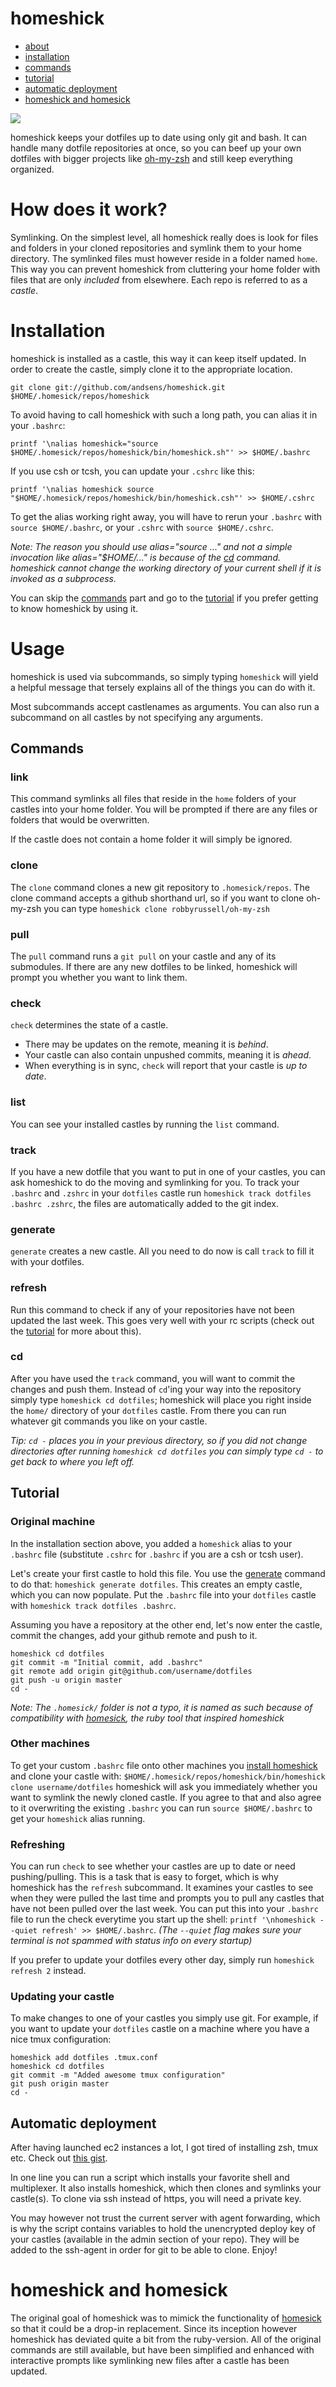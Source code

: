 homeshick
=========
* [about](#how-does-it-work)
* [installation](#installation)
* [commands](#commands)
* [tutorial](#tutorial)
* [automatic deployment](#automatic-deployment)
* [homeshick and homesick](#homeshick-and-homesick)

<img src="http://i.imgur.com/3zAK9.jpg">

homeshick keeps your dotfiles up to date using only git and bash.
It can handle many dotfile repositories at once, so you can beef up your own dotfiles
with bigger projects like [oh-my-zsh](https://github.com/robbyrussell/oh-my-zsh) and still
keep everything organized.

# How does it work? #
Symlinking.
On the simplest level, all homeshick really does is look for files and folders
in your cloned repositories and symlink them to your home directory.
The symlinked files must however reside in a folder named `home`.
This way you can prevent homeshick from cluttering your home folder with
files that are only *included* from elsewhere.
Each repo is referred to as a *castle*.

# Installation #
homeshick is installed as a castle, this way it can keep itself updated.
In order to create the castle, simply clone it to the appropriate location.
```
git clone git://github.com/andsens/homeshick.git $HOME/.homesick/repos/homeshick
```

To avoid having to call homeshick with such a long path, you can alias it in your `.bashrc`:
```
printf '\nalias homeshick="source $HOME/.homesick/repos/homeshick/bin/homeshick.sh"' >> $HOME/.bashrc
```
If you use csh or tcsh, you can update your `.cshrc` like this:
```
printf '\nalias homeshick source "$HOME/.homesick/repos/homeshick/bin/homeshick.csh"' >> $HOME/.cshrc
```
To get the alias working right away, you will have to rerun your `.bashrc` with `source $HOME/.bashrc`, or your `.cshrc` with `source $HOME/.cshrc`.

*Note: The reason you should use alias="source ..." and not a simple invocation like alias="$HOME/..."
is because of the [cd](#cd) command. homeshick cannot change the working directory of your current shell
if it is invoked as a subprocess.*

You can skip the [commands](#commands) part and go to the [tutorial](#tutorial)
if you prefer getting to know homeshick by using it.

# Usage #

homeshick is used via subcommands, so simply typing `homeshick` will yield a helpful message
that tersely explains all of the things you can do with it.

Most subcommands accept castlenames as arguments.
You can also run a subcommand on all castles by not specifying any arguments.

## Commands ##

### link ###
This command symlinks all files that reside in the `home` folders of your castles into your home folder.
You will be prompted if there are any files or folders that would be overwritten.

If the castle does not contain a home folder it will simply be ignored.

### clone ###
The `clone` command clones a new git repository to `.homesick/repos`.
The clone command accepts a github shorthand url, so if you want to clone
oh-my-zsh you can type `homeshick clone robbyrussell/oh-my-zsh`

### pull ###
The `pull` command runs a `git pull` on your castle and any of its submodules.
If there are any new dotfiles to be linked, homeshick will prompt you whether you want to link them.

### check ###
`check` determines the state of a castle.
* There may be updates on the remote, meaning it is *behind*.
* Your castle can also contain unpushed commits, meaning it is *ahead*.
* When everything is in sync, `check` will report that your castle is *up to date*.

### list ###
You can see your installed castles by running the `list` command.

### track ###
If you have a new dotfile that you want to put in one of your castles, you can ask
homeshick to do the moving and symlinking for you.
To track your `.bashrc` and `.zshrc` in your `dotfiles` castle
run `homeshick track dotfiles .bashrc .zshrc`,
the files are automatically added to the git index.

### generate ###
`generate` creates a new castle.
All you need to do now is call `track` to fill it with your dotfiles.

### refresh ###
Run this command to check if any of your repositories have not been updated the last week.
This goes very well with your rc scripts (check out the [tutorial](#tutorial) for more about this).

### cd ###
After you have used the `track` command, you will want to commit the changes and push them.
Instead of `cd`'ing your way into the repository simply type `homeshick cd dotfiles`;
homeshick will place you right inside the `home/` directory of your `dotfiles` castle.
From there you can run whatever git commands you like on your castle.

*Tip: `cd -` places you in your previous directory, so if you did not change directories
after running `homeshick cd dotfiles` you can simply type `cd -` to get back to where you left off.*

## Tutorial ##

### Original machine ###

In the installation section above, you added a `homeshick` alias to your `.bashrc` file (substitute `.cshrc` for `.bashrc` if you are a csh or tcsh user).

Let's create your first castle to hold this file. You use the [generate](#generate) command to do that:
`homeshick generate dotfiles`. This creates an empty castle, which you can now populate.
Put the `.bashrc` file into your `dotfiles` castle with `homeshick track dotfiles .bashrc`.

Assuming you have a repository at the other end, let's now enter the castle, commit the changes,
add your github remote and push to it.
```
homeshick cd dotfiles
git commit -m "Initial commit, add .bashrc"
git remote add origin git@github.com/username/dotfiles
git push -u origin master
cd -
```
*Note: The `.homesick/` folder is not a typo, it is named as such because of compatibility with
[homesick](#homeshick-and-homesick), the ruby tool that inspired homeshick*

### Other machines ###
To get your custom `.bashrc` file onto other machines you [install homeshick](#installation) and
clone your castle with: `$HOME/.homesick/repos/homeshick/bin/homeshick clone username/dotfiles`
homeshick will ask you immediately whether you want to symlink the newly cloned castle.
If you agree to that and also agree to it overwriting the existing `.bashrc` you can run
`source $HOME/.bashrc` to get your `homeshick` alias running.

### Refreshing ###
You can run `check` to see whether your castles are up to date or need pushing/pulling.
This is a task that is easy to forget, which is why homeshick has the `refresh` subcommand.
It examines your castles to see when they were pulled the last time and prompts you to pull
any castles that have not been pulled over the last week.
You can put this into your `.bashrc` file to run the check everytime you start up the shell:
`printf '\nhomeshick --quiet refresh' >> $HOME/.bashrc`.
*(The `--quiet` flag makes sure your terminal is not spammed with status info on every startup)*

If you prefer to update your dotfiles every other day, simply run `homeshick refresh 2` instead.

### Updating your castle ###
To make changes to one of your castles you simply use git.
For example, if you want to update your `dotfiles` castle
on a machine where you have a nice tmux configuration:

```
homeshick add dotfiles .tmux.conf
homeshick cd dotfiles
git commit -m "Added awesome tmux configuration"
git push origin master
cd -
```

## Automatic deployment ##
After having launched ec2 instances a lot, I got tired of installing zsh, tmux etc.
Check out [this gist](https://gist.github.com/2913223).

In one line you can run a script which installs your favorite shell and multiplexer.
It also installs homeshick, which then clones and symlinks your castle(s).
To clone via ssh instead of https, you will need a private key.

You may however not trust the current server with agent forwarding,
which is why the script contains variables to hold the unencrypted deploy key of your castles
(available in the admin section of your repo).
They will be added to the ssh-agent in order for git to be able to clone. Enjoy!


# homeshick and homesick #
The original goal of homeshick was to mimick the functionality of
[homesick](https://github.com/technicalpickles/homesick) so that it could be a drop-in replacement.
Since its inception however homeshick has deviated quite a bit from the ruby-version.
All of the original commands are still available, but have been simplified and enhanced with interactive
prompts like symlinking new files after a castle has been updated.
